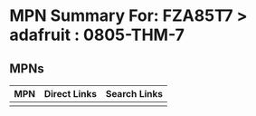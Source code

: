 



# MPN Summary For: FZA85T7 > adafruit : 0805-THM-7

## MPNs
  

|MPN|Direct Links|Search Links|
| :--- | :--- | :--- |
||||
